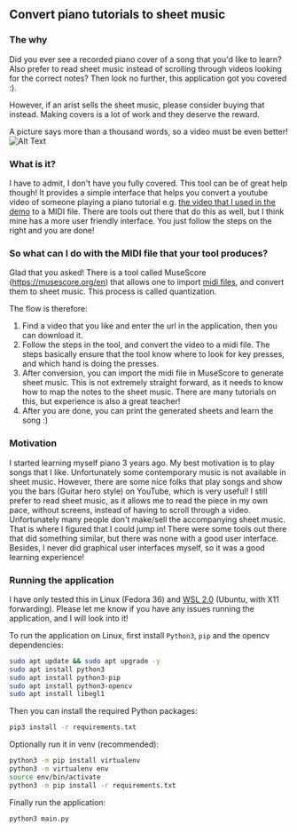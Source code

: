 ## Convert piano tutorials to sheet music

### The why
Did you ever see a recorded piano cover of a song that you'd like to learn? Also prefer to read sheet music instead of scrolling through videos looking for the correct notes? Then look no further, this application got you covered :).

However, if an arist sells the sheet music, please consider buying that instead. Making covers is a lot of work and they deserve the reward.

A picture says more than a thousand words, so a video must be even better!
![Alt Text](docs/demo.gif)

### What is it?
I have to admit, I don't have you fully covered. This tool can be of great help though! It provides a simple interface that helps you convert a youtube video of someone playing a piano tutorial e.g. [the video that I used in the demo](https://www.youtube.com/watch?v=aP2ZCzMQaRs) to a MIDI file. There are tools out there that do this as well, but I think mine has a more user friendly interface. You just follow the steps on the right and you are done!

### So what can I do with the MIDI file that your tool produces? 
Glad that you asked! There is a tool called  MuseScore (https://musescore.org/en) that allows one to import [midi files](https://musescore.org/en/handbook/3/midi-import), and convert them to sheet music. This process is called quantization.

The flow is therefore:
1. Find a video that you like and enter the url in the application, then you can download it.
2. Follow the steps in the tool, and convert the video to a midi file. The steps basically ensure that the tool know where to look for key presses, and which hand is doing the presses.
3. After conversion, you can import the midi file in MuseScore to generate sheet music. This is not extremely straight forward, as it needs to know how to map the notes to the sheet music. There are many tutorials on this, but experience is also a great teacher!
4. After you are done, you can print the generated sheets and learn the song :)

### Motivation
I started learning myself piano 3 years ago. My best motivation is to play songs that I like. Unfortunately some contemporary music is not available in sheet music. However, there are some nice folks that play songs and show you the bars (Guitar hero style) on YouTube, which is very useful! I still prefer to read sheet music, as it allows me to read the piece in my own pace, without screens, instead of having to scroll through a video. Unfortunately many people don't make/sell the accompanying sheet music. That is where I figured that I could jump in! There were some tools out there that did something similar, but there was none with a good user interface. Besides, I never did graphical user interfaces myself, so it was a good learning experience!

### Running the application
I have only tested this in Linux (Fedora 36) and [WSL 2.0](https://learn.microsoft.com/en-us/windows/wsl/install) (Ubuntu, with X11 forwarding). Please let me know if you have any issues running the application, and I will look into it!

To run the application on Linux, first install `Python3`, `pip` and the opencv dependencies:
```bash
sudo apt update && sudo apt upgrade -y
sudo apt install python3 
sudo apt install python3-pip
sudo apt install python3-opencv
sudo apt install libegl1
```
Then you can install the required Python packages:
```bash
pip3 install -r requirements.txt 
```

Optionally run it in venv (recommended):
```bash
python3 -m pip install virtualenv
python3 -m virtualenv env
source env/bin/activate
python3 -m pip install -r requirements.txt 
```

Finally run the application:
```bash
python3 main.py
```

